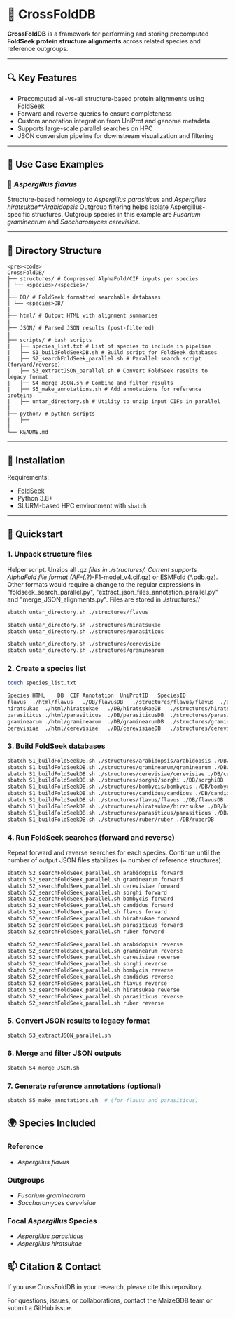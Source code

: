 # 🧬 CrossFoldDB
**CrossFoldDB** is a framework for performing and storing precomputed **FoldSeek protein structure alignments** across related species and reference outgroups. 

---

## 🔍 Key Features

- Precomputed all-vs-all structure-based protein alignments using FoldSeek
- Forward and reverse queries to ensure completeness
- Custom annotation integration from UniProt and genome metadata
- Supports large-scale parallel searches on HPC
- JSON conversion pipeline for downstream visualization and filtering

---

## 🧪 Use Case Examples

### 🦠 *Aspergillus flavus*

Structure-based homology to *Aspergillus parasiticus* and *Aspergillus hiratsukae**Arabidopsis* Outgroup filtering helps isolate Aspergillus-specific structures.  Outgroup species in this example are  *Fusarium graminearum* and *Saccharomyces cerevisiae*.


---

## 📁 Directory Structure


```text
<pre><code>
CrossFoldDB/
├── structures/ # Compressed AlphaFold/CIF inputs per species
│ └── <species>/<species>/
|
├── DB/ # FoldSeek formatted searchable databases
│ └── <species>DB/
|
├── html/ # Output HTML with alignment summaries
|
├── JSON/ # Parsed JSON results (post-filtered)
|
├── scripts/ # bash scripts
|   ├── species_list.txt # List of species to include in pipeline
|   ├── S1_buildFoldSeekDB.sh # Build script for FoldSeek databases
|   ├── S2_searchFoldSeek_parallel.sh # Parallel search script (forward/reverse)
|   ├── S3_extractJSON_parallel.sh # Convert FoldSeek results to legacy format
|   ├── S4_merge_JSON.sh # Combine and filter results
|   ├── S5_make_annotations.sh # Add annotations for reference proteins
|   ├── untar_directory.sh # Utility to unzip input CIFs in parallel
|
├── python/ # python scripts
|   ├──
|
└── README.md
```


---

## 🧰 Installation

Requirements:

- [FoldSeek](https://github.com/steineggerlab/foldseek)
- Python 3.8+
- SLURM-based HPC environment with `sbatch`

---

## 🚀 Quickstart

### 1. Unpack structure files
Helper script.  Unzips all *.gz files in ./structures/<species>. Current supports AlphaFold file format (AF-(.*?)-F1-model_v4.cif.gz) or ESMFold (*.pdb.gz). Other formats would require a change to the regular expressions in "foldseek_search_parallel.py", "extract_json_files_annotation_parallel.py" and "merge_JSON_alignments.py". Files are stored in ./structures/<species>/<species>

```bash
sbatch untar_directory.sh ./structures/flavus

sbatch untar_directory.sh ./structures/hiratsukae
sbatch untar_directory.sh ./structures/parasiticus

sbatch untar_directory.sh ./structures/cerevisiae
sbatch untar_directory.sh ./structures/graminearum
```

### 2. Create a species list
```bash
touch species_list.txt

Species	HTML	DB	CIF	Annotation	UniProtID	SpeciesID
flavus	./html/flavus	./DB/flavusDB	./structures/flavus/flavus	./annotation/flavus.tsv	UP000596276	332952
hiratsukae	./html/hiratsukae	./DB/hiratsukaeDB	./structures/hiratsukae/hiratsukae	./annotation/hiratsukae.tsv	UP000630445	1194566
parasiticus	./html/parasiticus	./DB/parasiticusDB	./structures/parasiticus/parasiticus	./annotation/parasiticus.tsv	UP000326532	5067
graminearum	./html/graminearum	./DB/graminearumDB	./structures/graminearum/graminearum	./annotation/graminearum.tsv	UP000070720	229533
cerevisiae	./html/cerevisiae	./DB/cerevisiaeDB	./structures/cerevisiae/cerevisiae	./annotation/cerevisiae.tsv	UP000070720	229533
```


### 3. Build FoldSeek databases
```bash
sbatch S1_buildFoldSeekDB.sh ./structures/arabidopsis/arabidopsis ./DB/arabidopsisDB
sbatch S1_buildFoldSeekDB.sh ./structures/graminearum/graminearum ./DB/graminearumDB
sbatch S1_buildFoldSeekDB.sh ./structures/cerevisiae/cerevisiae ./DB/cerevisiaeDB
sbatch S1_buildFoldSeekDB.sh ./structures/sorghi/sorghi ./DB/sorghiDB
sbatch S1_buildFoldSeekDB.sh ./structures/bombycis/bombycis ./DB/bombycisDB
sbatch S1_buildFoldSeekDB.sh ./structures/candidus/candidus ./DB/candidusDB
sbatch S1_buildFoldSeekDB.sh ./structures/flavus/flavus ./DB/flavusDB
sbatch S1_buildFoldSeekDB.sh ./structures/hiratsukae/hiratsukae ./DB/hiratsukaeDB
sbatch S1_buildFoldSeekDB.sh ./structures/parasiticus/parasiticus ./DB/parasiticusDB
sbatch S1_buildFoldSeekDB.sh ./structures/ruber/ruber ./DB/ruberDB
```

### 4. Run FoldSeek searches (forward and reverse)
Repeat forward and reverse searches for each species. Continue until the number of output JSON files stabilizes (≈ number of reference structures).
```bash
sbatch S2_searchFoldSeek_parallel.sh arabidopsis forward
sbatch S2_searchFoldSeek_parallel.sh graminearum forward
sbatch S2_searchFoldSeek_parallel.sh cerevisiae forward
sbatch S2_searchFoldSeek_parallel.sh sorghi forward
sbatch S2_searchFoldSeek_parallel.sh bombycis forward
sbatch S2_searchFoldSeek_parallel.sh candidus forward
sbatch S2_searchFoldSeek_parallel.sh flavus forward
sbatch S2_searchFoldSeek_parallel.sh hiratsukae forward
sbatch S2_searchFoldSeek_parallel.sh parasiticus forward
sbatch S2_searchFoldSeek_parallel.sh ruber forward

sbatch S2_searchFoldSeek_parallel.sh arabidopsis reverse
sbatch S2_searchFoldSeek_parallel.sh graminearum reverse
sbatch S2_searchFoldSeek_parallel.sh cerevisiae reverse
sbatch S2_searchFoldSeek_parallel.sh sorghi reverse
sbatch S2_searchFoldSeek_parallel.sh bombycis reverse
sbatch S2_searchFoldSeek_parallel.sh candidus reverse
sbatch S2_searchFoldSeek_parallel.sh flavus reverse
sbatch S2_searchFoldSeek_parallel.sh hiratsukae reverse
sbatch S2_searchFoldSeek_parallel.sh parasiticus reverse
sbatch S2_searchFoldSeek_parallel.sh ruber reverse

```

### 5. Convert JSON results to legacy format
```bash
sbatch S3_extractJSON_parallel.sh
```

### 6. Merge and filter JSON outputs
```bash
sbatch S4_merge_JSON.sh
```

### 7. Generate reference annotations (optional)
```bash
sbatch S5_make_annotations.sh  # (for flavus and parasiticus)
```
## 🌍 Species Included


### Reference 
- *Aspergillus flavus*

### Outgroups
- *Fusarium graminearum*
- *Saccharomyces cerevisiae*

### Focal *Aspergillus* Species
- *Aspergillus parasiticus*
- *Aspergillus hiratsukae*

## 📫 Citation & Contact
If you use CrossFoldDB in your research, please cite this repository.

For questions, issues, or collaborations, contact the MaizeGDB team or submit a GitHub issue.


